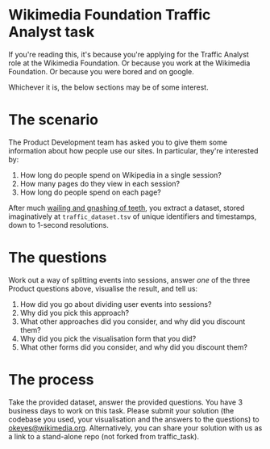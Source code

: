 Wikimedia Foundation Traffic Analyst task
============
If you're reading this, it's because you're applying for the Traffic Analyst role at the Wikimedia Foundation. Or because you work at the Wikimedia Foundation. Or because you were bored and on google.

Whichever it is, the below sections may be of some interest.

The scenario
================================================================================================
The Product Development team has asked you to give them some information about how people use our sites.
In particular, they're interested by:

1. How long do people spend on Wikipedia in a single session?
2. How many pages do they view in each session?
3. How long do people spend on each page?

After much [wailing and gnashing of teeth](https://en.wikipedia.org/wiki/Data_wrangling), you extract a dataset,
stored imaginatively at <code>traffic_dataset.tsv</code> of unique identifiers and timestamps, down to 1-second
resolutions.

The questions
================================================================================================

Work out a way of splitting events into sessions, answer *one* of the three Product questions above, visualise the
result, and tell us:

1. How did you go about dividing user events into sessions?
2. Why did you pick this approach?
3. What other approaches did you consider, and why did you discount them?
4. Why did you pick the visualisation form that you did?
5. What other forms did you consider, and why did you discount them?

The process
================================================================================================
Take the provided dataset, answer the provided questions. You have 3 business days to work on this task. Please submit your solution (the codebase you used, your visualisation and the answers to the questions) to okeyes@wikimedia.org. Alternatively, you can share your solution with us as a link to a stand-alone repo (not forked from traffic_task).